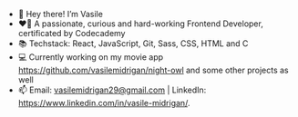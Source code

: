 - 👋 Hey there! I’m Vasile
- ❤️‍🔥 A passionate, curious and hard-working Frontend Developer, certificated by Codecademy
- 📚 Techstack: React, JavaScript, Git, Sass, CSS, HTML and C
- 💻 Currently working on my movie app https://github.com/vasilemidrigan/night-owl and some other projects as well
- 📫 Email: vasilemidrigan29@gmail.com | LinkedIn: https://www.linkedin.com/in/vasile-midrigan/.

<!---
vasilemidrigan/vasilemidrigan is a ✨ special ✨ repository because its `README.md` (this file) appears on your GitHub profile.
You can click the Preview link to take a look at your changes.
--->
